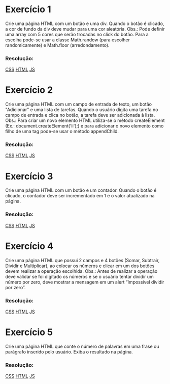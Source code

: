 # Exercício 1

Crie uma página HTML com um botão e uma div. Quando o botão é clicado, a cor de fundo da div deve mudar para uma cor aleatória. Obs.: Pode definir uma array com 5 cores que serão trocadas no click do botão. Para a escolha pode-se usar a classe Math.randow (para escolher randomicamente) e Math.floor (arredondamento).

### Resolução: 
[CSS](https://github.com/thaisconto/Curso-ADS/blob/main/JavaScript_Web/Listas/Lista8/exercicio1.css)
[HTML](https://github.com/thaisconto/Curso-ADS/blob/main/JavaScript_Web/Listas/Lista8/exercicio1.html)
[JS](https://github.com/thaisconto/Curso-ADS/blob/main/JavaScript_Web/Listas/Lista8/exercicio1.js)

# Exercício 2

Crie uma página HTML com um campo de entrada de texto, um botão "Adicionar" e uma lista de tarefas. Quando o usuário digita uma tarefa no campo de entrada e clica no botão, a tarefa deve ser adicionada à lista.
Obs.: Para criar um novo elemento HTML utiliza-se o método createElement (Ex.: document.createElement('li');) e para adicionar o novo elemento como filho de uma tag pode-se usar o método appendChild.

### Resolução: 
[CSS](https://github.com/thaisconto/Curso-ADS/blob/main/JavaScript_Web/Listas/Lista8/exercicio2.css)
[HTML](https://github.com/thaisconto/Curso-ADS/blob/main/JavaScript_Web/Listas/Lista8/exercicio2.html)
[JS](https://github.com/thaisconto/Curso-ADS/blob/main/JavaScript_Web/Listas/Lista8/exercicio2.js)

# Exercício 3

Crie uma página HTML com um botão e um contador. Quando o botão é clicado, o contador deve ser incrementado em 1 e o valor atualizado na página.

### Resolução: 
[CSS](https://github.com/thaisconto/Curso-ADS/blob/main/JavaScript_Web/Listas/Lista8/exercicio3.css)
[HTML](https://github.com/thaisconto/Curso-ADS/blob/main/JavaScript_Web/Listas/Lista8/exercicio3.html)
[JS](https://github.com/thaisconto/Curso-ADS/blob/main/JavaScript_Web/Listas/Lista8/exercicio3.js)

# Exercício 4

Crie uma página HTML que possui 2 campos e 4 botões (Somar, Subtrair, Dividir e Multiplicar), ao colocar os números e clicar em um dos botões devem realizar a operação escolhida. Obs.: Antes de realizar a operação deve validar se foi digitado os números e se o usuário tentar dividir um número por zero, deve mostrar a mensagem em um alert “Impossível dividir por zero”.

### Resolução: 
[CSS](https://github.com/thaisconto/Curso-ADS/blob/main/JavaScript_Web/Listas/Lista8/exercicio4.css)
[HTML](https://github.com/thaisconto/Curso-ADS/blob/main/JavaScript_Web/Listas/Lista8/exercicio4.html)
[JS](https://github.com/thaisconto/Curso-ADS/blob/main/JavaScript_Web/Listas/Lista8/exercicio4.js)

# Exercício 5

Crie uma página HTML que conte o número de palavras em uma frase ou parágrafo inserido pelo usuário. Exiba o resultado na página.

### Resolução: 
[CSS](https://github.com/thaisconto/Curso-ADS/blob/main/JavaScript_Web/Listas/Lista8/exercicio5.css)
[HTML](https://github.com/thaisconto/Curso-ADS/blob/main/JavaScript_Web/Listas/Lista8/exercicio5.html)
[JS](https://github.com/thaisconto/Curso-ADS/blob/main/JavaScript_Web/Listas/Lista8/exercicio5.js)

